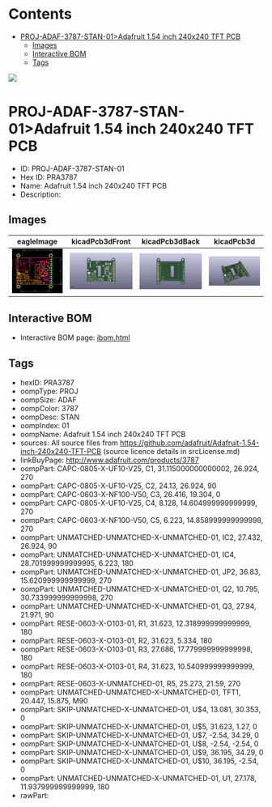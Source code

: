 



Contents
========

* [PROJ-ADAF-3787-STAN-01>Adafruit 1.54 inch 240x240 TFT PCB](#proj-adaf-3787-stan-01adafruit-154-inch-240x240-tft-pcb)
	* [Images](#images)
	* [Interactive BOM](#interactive-bom)
	* [Tags](#tags)
  
![][im]
# PROJ-ADAF-3787-STAN-01>Adafruit 1.54 inch 240x240 TFT PCB

- ID: PROJ-ADAF-3787-STAN-01
- Hex ID: PRA3787
- Name: Adafruit 1.54 inch 240x240 TFT PCB
- Description: 

## Images
  
  

|eagleImage|kicadPcb3dFront|kicadPcb3dBack|kicadPcb3d|
| :---: | :---: | :---: | :---: |
|[![eagleImage](eagleImage_140.png)](eagleImage_600.png)|[![kicadPcb3dFront](kicadPcb3dFront_140.png)](kicadPcb3dFront_600.png)|[![kicadPcb3dBack](kicadPcb3dBack_140.png)](kicadPcb3dBack_600.png)|[![kicadPcb3d](kicadPcb3d_140.png)](kicadPcb3d_600.png)|

## Interactive BOM

- Interactive BOM page: [ibom.html](kicad/bom/ibom.html)

## Tags

- hexID: PRA3787
- oompType: PROJ
- oompSize: ADAF
- oompColor: 3787
- oompDesc: STAN
- oompIndex: 01
- oompName: Adafruit 1.54 inch 240x240 TFT PCB
- sources: All source files from https://github.com/adafruit/Adafruit-1.54-inch-240x240-TFT-PCB (source licence details in srcLicense.md)
- linkBuyPage: http://www.adafruit.com/products/3787
- oompPart: CAPC-0805-X-UF10-V25, C1, 31.115000000000002, 26.924, 270
- oompPart: CAPC-0805-X-UF10-V25, C2, 24.13, 26.924, 90
- oompPart: CAPC-0603-X-NF100-V50, C3, 26.416, 19.304, 0
- oompPart: CAPC-0805-X-UF10-V25, C4, 8.128, 14.604999999999999, 270
- oompPart: CAPC-0603-X-NF100-V50, C5, 6.223, 14.858999999999998, 270
- oompPart: UNMATCHED-UNMATCHED-X-UNMATCHED-01, IC2, 27.432, 26.924, 90
- oompPart: UNMATCHED-UNMATCHED-X-UNMATCHED-01, IC4, 28.701999999999995, 6.223, 180
- oompPart: UNMATCHED-UNMATCHED-X-UNMATCHED-01, JP2, 36.83, 15.620999999999999, 270
- oompPart: UNMATCHED-UNMATCHED-X-UNMATCHED-01, Q2, 10.795, 30.733999999999998, 270
- oompPart: UNMATCHED-UNMATCHED-X-UNMATCHED-01, Q3, 27.94, 21.971, 90
- oompPart: RESE-0603-X-O103-01, R1, 31.623, 12.318999999999999, 180
- oompPart: RESE-0603-X-O103-01, R2, 31.623, 5.334, 180
- oompPart: RESE-0603-X-O103-01, R3, 27.686, 17.779999999999998, 180
- oompPart: RESE-0603-X-O103-01, R4, 31.623, 10.540999999999999, 180
- oompPart: RESE-0603-X-UNMATCHED-01, R5, 25.273, 21.59, 270
- oompPart: UNMATCHED-UNMATCHED-X-UNMATCHED-01, TFT1, 20.447, 15.875, M90
- oompPart: SKIP-UNMATCHED-X-UNMATCHED-01, U$4, 13.081, 30.353, 0
- oompPart: SKIP-UNMATCHED-X-UNMATCHED-01, U$5, 31.623, 1.27, 0
- oompPart: SKIP-UNMATCHED-X-UNMATCHED-01, U$7, -2.54, 34.29, 0
- oompPart: SKIP-UNMATCHED-X-UNMATCHED-01, U$8, -2.54, -2.54, 0
- oompPart: SKIP-UNMATCHED-X-UNMATCHED-01, U$9, 36.195, 34.29, 0
- oompPart: SKIP-UNMATCHED-X-UNMATCHED-01, U$10, 36.195, -2.54, 0
- oompPart: UNMATCHED-UNMATCHED-X-UNMATCHED-01, U1, 27.178, 11.937999999999999, 180
- rawPart: 



[im]: kicadPcb3d_450.png
